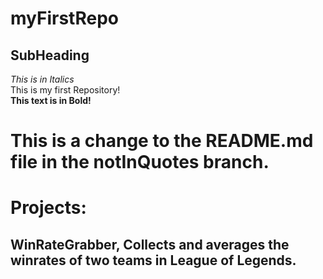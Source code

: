 # myFirstRepo
## SubHeading
*This is in Italics*  
This is my first Repository!  
**This text is in Bold!** 

# This is a change to the README.md file in the notInQuotes branch. 
# Projects:  
## WinRateGrabber, Collects and averages the winrates of two teams in League of Legends.